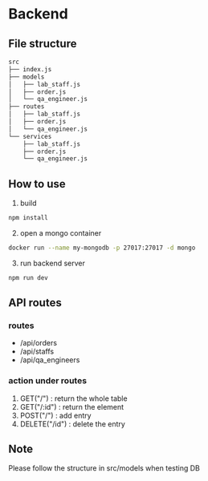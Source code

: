 # Backend

## File structure
```bash
src
├── index.js
├── models
│   ├── lab_staff.js
│   ├── order.js
│   └── qa_engineer.js
├── routes
│   ├── lab_staff.js
│   ├── order.js
│   └── qa_engineer.js
└── services
    ├── lab_staff.js
    ├── order.js
    └── qa_engineer.js
```

## How to use
1. build
```bash
npm install
```
2. open a mongo container
```bash
docker run --name my-mongodb -p 27017:27017 -d mongo
```
3. run backend server
```bash
npm run dev
```

## API routes
### routes
- /api/orders
- /api/staffs
- /api/qa_engineers

### action under routes
1. GET("/") : return the whole table
2. GET("/:id") : return the element
3. POST("/") : add entry
4. DELETE("/id") : delete the entry

## Note
Please follow the structure in src/models when testing DB
